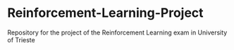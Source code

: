 # Reinforcement-Learning-Project
Repository for the project of the Reinforcement Learning exam in University of Trieste
